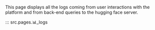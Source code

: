 This page displays all the logs coming from user interactions with the platform and from back-end queries to the hugging face server. 

::: src.pages.📊_logs